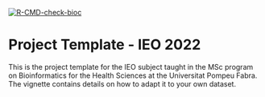 [![R-CMD-check-bioc](../../actions/workflows/R-CMD-check-bioc/badge.svg)](../../actions?query=workflow%3AR-CMD-check-bioc)


# Project Template - IEO 2022

This is the project template for the IEO subject taught in the
MSc program on Bioinformatics for the Health Sciences at the
Universitat Pompeu Fabra. The vignette contains details on how
to adapt it to your own dataset.
